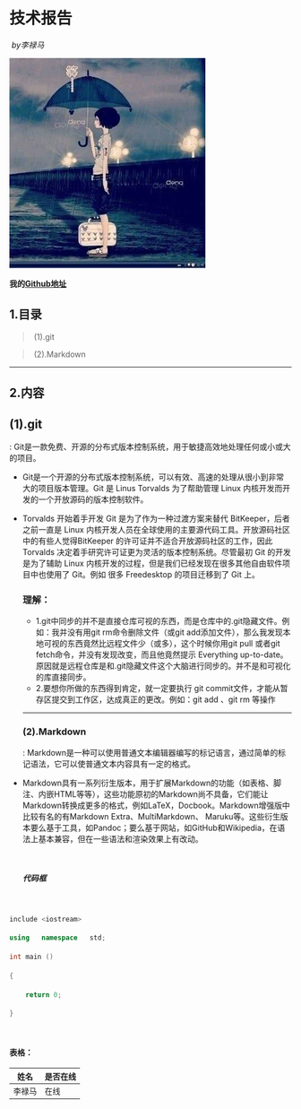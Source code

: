 #                                               技术报告



​                                  *by李禄马*

![头像](https://github.com/Luma123/liluma-/blob/master/touxiang/touxiang.jpg?raw=true"头像")

**我的[Github地址](https://github.com/Luma123)**

## 1.目录

> ​    (1).git

> ​    (2).Markdown

***

## 2.内容

## (1).git

:	Git是一款免费、开源的分布式版本控制系统，用于敏捷高效地处理任何或小或大的项目。

* Git是一个开源的分布式版本控制系统，可以有效、高速的处理从很小到非常大的项目版本管理。Git 是 Linus Torvalds 为了帮助管理 Linux 内核开发而开发的一个开放源码的版本控制软件。

* Torvalds 开始着手开发 Git 是为了作为一种过渡方案来替代 BitKeeper，后者之前一直是 Linux 内核开发人员在全球使用的主要源代码工具。开放源码社区中的有些人觉得BitKeeper 的许可证并不适合开放源码社区的工作，因此 Torvalds 决定着手研究许可证更为灵活的版本控制系统。尽管最初 Git 的开发是为了辅助 Linux 内核开发的过程，但是我们已经发现在很多其他自由软件项目中也使用了 Git。例如 很多 Freedesktop 的项目迁移到了 Git 上。

  ### 理解：

  * 1.git中同步的并不是直接仓库可视的东西，而是仓库中的.git隐藏文件。例如：我并没有用git rm命令删除文件（或git add添加文件），那么我发现本地可视的东西竟然比远程文件少（或多），这个时候你用git pull   或者git fetch命令，并没有发现改变，而且他竟然提示 Everything  up-to-date。原因就是远程仓库是和.git隐藏文件这个大脑进行同步的。并不是和可视化的库直接同步。
  * 2.要想你所做的东西得到肯定，就一定要执行 git commit文件，才能从暂存区提交到工作区，达成真正的更改。例如：git add 、git rm 等操作

  ***

  ### (2).Markdown

  :	Markdown是一种可以使用普通文本编辑器编写的标记语言，通过简单的标记语法，它可以使普通文本内容具有一定的格式。

* Markdown具有一系列衍生版本，用于扩展Markdown的功能（如表格、脚注、内嵌HTML等等），这些功能原初的Markdown尚不具备，它们能让Markdown转换成更多的格式，例如LaTeX，Docbook。Markdown增强版中比较有名的有Markdown Extra、MultiMarkdown、 Maruku等。这些衍生版本要么基于工具，如Pandoc；要么基于网站，如GitHub和Wikipedia，在语法上基本兼容，但在一些语法和渲染效果上有改动。

  ​

  #####                                                    代码框

  ​ 

```c++
include <iostream>

using   namespace   std;

int main ()

{

    return 0;

}
```

​	

####                                                表格：



| 姓名   | 是否在线 |
| ---- | ---- |
| 李禄马  | 在线   |



#####                                 [](#1)
